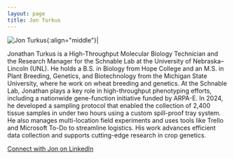 ```yaml
---
layout: page
title: Jon Turkus
---
```


![Jon Turkus](/images/People_Images/JonT.jpg){:align="middle"}|

Jonathan Turkus is a High-Throughput Molecular Biology Technician and the Research Manager for the Schnable Lab at the University of Nebraska–Lincoln (UNL). He holds a B.S. in Biology from Hope College and an M.S. in Plant Breeding, Genetics, and Biotechnology from the Michigan State University, where he work on wheat breeding and genetics.
At the Schnable Lab, Jonathan plays a key role in high-throughput phenotyping efforts, including a nationwide gene-function initiative funded by ARPA-E. In 2024, he developed a sampling protocol that enabled the collection of 2,400 tissue samples in under two hours using a custom spill-proof tray system. He also manages multi-location field experiments and uses tools like Trello and Microsoft To-Do to streamline logistics. His work advances efficient data collection and supports cutting-edge research in crop genetics.

[Connect with Jon on LinkedIn](https://www.linkedin.com/in/jonathanturkus/)
